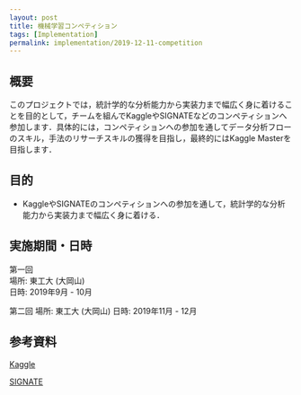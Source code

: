 ```yaml
---
layout: post
title: 機械学習コンペティション
tags: [Implementation]
permalink: implementation/2019-12-11-competition
---
```


## 概要
このプロジェクトでは，統計学的な分析能力から実装力まで幅広く身に着けることを目的として，チームを組んでKaggleやSIGNATEなどのコンペティションへ参加します．具体的には，コンペティションへの参加を通してデータ分析フローのスキル，手法のリサーチスキルの獲得を目指し，最終的にはKaggle Masterを目指します．

## 目的
- KaggleやSIGNATEのコンペティションへの参加を通して，統計学的な分析能力から実装力まで幅広く身に着ける．

## 実施期間・日時
第一回 \
場所: 東工大 (大岡山) \
日時: 2019年9月 - 10月

第二回
場所: 東工大 (大岡山)
日時: 2019年11月 - 12月

## 参考資料
[Kaggle](https://www.kaggle.com)

[SIGNATE](https://signate.jp/)